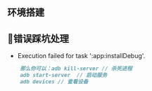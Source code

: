 ## 环境搭建


## 错误踩坑处理

- Execution failed for task ':app:installDebug'.

```md
    那么你可以：adb kill-server // 杀死进程
    adb start-server  // 启动服务
    adb devices // 查看设备
```

